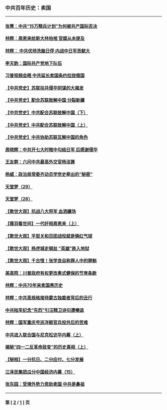 ### 中共百年历史：卖国
---
#### [张菁：中共“15万精兵计划”为何被共产国际否决](../../pages/nf1176117/n13967677.md?09180430) 
#### [林辉：周恩来给斯大林抬棺 官媒从未提及](../../pages/nf1176117/n13961173.md?09180430) 
#### [林辉： 中共优待洗脑日俘 内战中日军贡献大](../../pages/nf1176117/n13624644.md?09180430) 
#### [李天韵：国际共产党地下队伍](../../pages/nf1176117/n13611808.md?09180430) 
#### [习普视频会晤 中共延长卖国条约拉拢俄国](../../pages/nf1176117/n13060971.md?09180430) 
#### [【中共党史】苏联扶共侵华阴谋的大揭发](../../pages/nf1176117/n13056050.md?09180430) 
#### [【中共党史】配合苏联肢解中国 分裂新疆](../../pages/nf1176117/n13040700.md?09180430) 
#### [【中共党史】中共配合苏联肢解中国（下）](../../pages/nf1176117/n13035660.md?09180430) 
#### [【中共党史】中共配合苏联肢解中国（上）](../../pages/nf1176117/n13030262.md?09180430) 
#### [【中共党史】中共协助苏联瓦解中国的角色](../../pages/nf1176117/n13018109.md?09180430) 
#### [周晓辉：中共开七大时暗中勾结日军 后感谢侵华](../../pages/nf1176117/n12921960.md?09180430) 
#### [王友群：六问中共最高外交官杨洁篪](../../pages/nf1176117/n12836495.md?09180430) 
#### [杨威：政治局常委齐动员学党史牵出的“秘密”](../../pages/nf1176117/n12764642.md?09180430) 
#### [天堂梦（29）](../../pages/nf1176117/n12408465.md?09180430) 
#### [天堂梦（28）](../../pages/nf1176117/n12408309.md?09180430) 
#### [【欺世大观】抗战八大将军 血洒疆场](../../pages/nf1176117/n12357044.md?09180430) 
#### [【薇羽看世间】一代奸相周恩来（上）](../../pages/nf1176117/n12401109.md?09180430) 
#### [【欺世大观】平型关和百团战役就是俩红气球](../../pages/nf1176117/n12359157.md?09180430) 
#### [【欺世大观】杨虎城走钢丝 “英雄”跌入地狱](../../pages/nf1176117/n12358840.md?09180430) 
#### [【欺世大观】千古恨！张学良自称罪人中的罪魁](../../pages/nf1176117/n12358629.md?09180430) 
#### [美高院：川普政府有权更改奥式健保的节育条款](../../pages/nf1176117/n12242171.md?09180430) 
#### [林辉：中共70年来卖国黑历史](../../pages/nf1176117/n11552181.md?09180430) 
#### [林辉：中共高规格接待蒙古独裁者背后的丑行](../../pages/nf1176117/n11225005.md?09180430) 
#### [中共陆军纪念“先烈”引汪精卫诗句遭嘲讽](../../pages/nf1176117/n11153345.md?09180430) 
#### [林辉：国军重庆号巡洋舰官兵投共后的苦难](../../pages/nf1176117/n10997801.md?09180430) 
#### [中共进入联合国与尼克松访华内幕（上）](../../pages/nf1176117/n10138788.md?09180430) 
#### [揭秘“四一二反革命政变”的历史真相（上）](../../pages/nf1176117/n9996650.md?09180430) 
#### [【秘档】一分抗日、二分应付、七分发展](../../pages/nf1176117/n9331484.md?09180430) 
#### [江泽民集团瓜分中国经济内幕（15）](../../pages/nf1176117/n9268584.md?09180430) 
#### [张东园：受境外势力资助卖国 中共是鼻祖](../../pages/nf1176117/n9272480.md?09180430) 

---
#### 第 [ [2](./2.md?09180430) / [1](./1.md?09180430) ] 页
